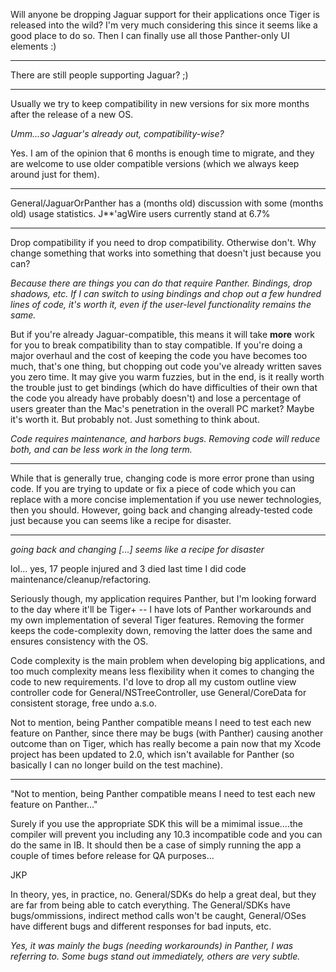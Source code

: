

Will anyone be dropping Jaguar support for their applications once Tiger is released into the wild? I'm very much considering this since it seems like a good place to do so. Then I can finally use all those Panther-only UI elements :)

----

There are still people supporting Jaguar? ;)

----

Usually we try to keep compatibility in new versions for six more months after the release of a new OS.

*Umm...so Jaguar's already out, compatibility-wise?*

Yes. I am of the opinion that 6 months is enough time to migrate, and they are welcome to use older compatible versions (which we always keep around just for them).

----

General/JaguarOrPanther has a (months old) discussion with some (months old) usage statistics. J**'agWire users currently stand at 6.7%

----

Drop compatibility if you need to drop compatibility. Otherwise don't. Why change something that works into something that doesn't just because you can?

*Because there are things you can do that require Panther. Bindings, drop shadows, etc. If I can switch to using bindings and chop out a few hundred lines of code, it's worth it, even if the user-level functionality remains the same.*

But if you're already Jaguar-compatible, this means it will take **more** work for you to break compatibility than to stay compatible. If you're doing a major overhaul and the cost of keeping the code you have becomes too much, that's one thing, but chopping out code you've already written saves you zero time. It may give you warm fuzzies, but in the end, is it really worth the trouble just to get bindings (which do have difficulties of their own that the code you already have probably doesn't) and lose a percentage of users greater than the Mac's penetration in the overall PC market? Maybe it's worth it. But probably not. Just something to think about.

*Code requires maintenance, and harbors bugs. Removing code will reduce both, and can be less work in the long term.*

----

While that is generally true, changing code is more error prone than using code.  If you are trying to update or fix a piece of code which you can replace with a more concise implementation if you use newer technologies, then you should.  However, going back and changing already-tested code just because you can seems like a recipe for disaster.

----

*going back and changing [...] seems like a recipe for disaster*

lol... yes, 17 people injured and 3 died last time I did code maintenance/cleanup/refactoring.

Seriously though, my application requires Panther, but I'm looking forward to the day where it'll be Tiger+ -- I have lots of Panther workarounds and my own implementation of several Tiger features. Removing the former keeps the code-complexity down, removing the latter does the same and ensures consistency with the OS.

Code complexity is the main problem when developing big applications, and too much complexity means less flexibility when it comes to changing the code to new requirements. I'd love to drop all my custom outline view controller code for General/NSTreeController, use General/CoreData for consistent storage, free undo a.s.o.

Not to mention, being Panther compatible means I need to test each new feature on Panther, since there may be bugs (with Panther) causing another outcome than on Tiger, which has really become a pain now that my Xcode project has been updated to 2.0, which isn't available for Panther (so basically I can no longer build on the test machine).

----

"Not to mention, being Panther compatible means I need to test each new feature on Panther..."

Surely if you use the appropriate SDK this will be a mimimal issue....the compiler will prevent you including any 10.3 incompatible code and you can do the same in IB.  It should then be a case of simply running the app a couple of times before release for QA purposes...

JKP

In theory, yes, in practice, no. General/SDKs do help a great deal, but they are far from being able to catch everything. The General/SDKs have bugs/ommissions, indirect method calls won't be caught, General/OSes have different bugs and different responses for bad inputs, etc.

*Yes, it was mainly the bugs (needing workarounds) in Panther, I was referring to. Some bugs stand out immediately, others are very subtle.*